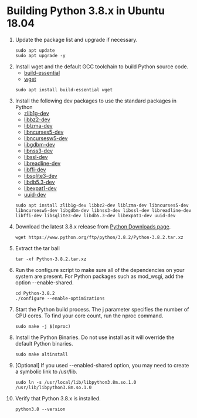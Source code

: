 # Building Python 3.8.x in Ubuntu 18.04

1. Update the package list and upgrade if necessary.
     ```shell script
     sudo apt update
     sudo apt upgrade -y
     ```
1. Install wget and the default GCC toolchain to build Python source code.
    - [build-essential](https://packages.ubuntu.com/bionic/build-essential)
    - [wget](https://packages.ubuntu.com/bionic/wget)
    ```shell script
    sudo apt install build-essential wget
    ```
1. Install the following dev packages to use the standard packages in Python
    - [zlib1g-dev](https://packages.ubuntu.com/bionic/zlib1g-dev)
    - [libbz2-dev](https://packages.ubuntu.com/bionic/libbz2-dev)
    - [liblzma-dev](https://packages.ubuntu.com/bionic/liblzma-dev)
    - [libncurses5-dev](https://packages.ubuntu.com/bionic/libncurses5-dev)
    - [libncursesw5-dev](https://packages.ubuntu.com/bionic/libncursesw5-dev)
    - [libgdbm-dev](https://packages.ubuntu.com/bionic/libgdbm-dev)
    - [libnss3-dev](https://packages.ubuntu.com/bionic/libnss3-dev)
    - [libssl-dev](https://packages.ubuntu.com/bionic/libssl-dev)
    - [libreadline-dev](https://packages.ubuntu.com/bionic/libreadline-dev)
    - [libffi-dev](https://packages.ubuntu.com/bionic/libffi-dev)
    - [libsqlite3-dev](https://packages.ubuntu.com/bionic/libsqlite3-dev)
    - [libdb5.3-dev](https://packages.ubuntu.com/bionic/libdb5.3-dev)
    - [libexpat1-dev](https://packages.ubuntu.com/bionic/libexpat1-dev)
    - [uuid-dev](https://packages.ubuntu.com/bionic/uuid-dev)
    ```shell script
   sudo apt install zlib1g-dev libbz2-dev liblzma-dev libncurses5-dev libncursesw5-dev libgdbm-dev libnss3-dev libssl-dev libreadline-dev libffi-dev libsqlite3-dev libdb5.3-dev libexpat1-dev uuid-dev
   ```
1. Download the latest 3.8.x release from [Python Downloads page](https://www.python.org/downloads/).
    ```shell script
    wget https://www.python.org/ftp/python/3.8.2/Python-3.8.2.tar.xz
    ```
1. Extract the tar ball
    ```shell script
    tar -xf Python-3.8.2.tar.xz
    ```
1. Run the configure script to make sure all of the dependencies on your system are present. For Python packages such as mod_wsgi, add the option --enable-shared.
    ```shell script
    cd Python-3.8.2
    ./configure --enable-optimizations
    ```
1. Start the Python build process. The j parameter specifies the number of CPU cores. To find your core count, run the nproc command.
    ```shell script
    sudo make -j $(nproc)
    ```
1. Install the Python Binaries. Do not use install as it will override the default Python binaries.
    ```shell script
    sudo make altinstall
    ```
1. [Optional] If you used --enabled-shared option, you may need to create a symbolic link to /usr/lib.
    ```shell script
    sudo ln -s /usr/local/lib/libpython3.8m.so.1.0 /usr/lib/libpython3.8m.so.1.0
    ```
1. Verify that Python 3.8.x is installed.
    ```shell script
    python3.8 --version
    ```
